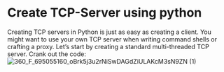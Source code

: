 # Create TCP-Server using python 
Creating TCP servers in Python is just as easy as creating a client. You
might want to use your own TCP server when writing command shells or
crafting a proxy. Let’s start by creating a
standard multi-threaded TCP server. Crank out the code:
![360_F_695055160_oBrk5j3u2rNiSwDAGdZiULAKcM3sN9ZN (1)](https://github.com/user-attachments/assets/a72eb124-ef03-440e-b652-f207c9909036)
